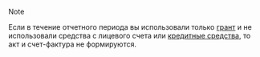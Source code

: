 > [!NOTE]
>
> Если в течение отчетного периода вы использовали только [грант](../concepts/bonus-account.md) и не использовали средства с лицевого счета или [кредитные средства](../concepts/credit-limit.md), то акт и счет-фактура не формируются.  
>
